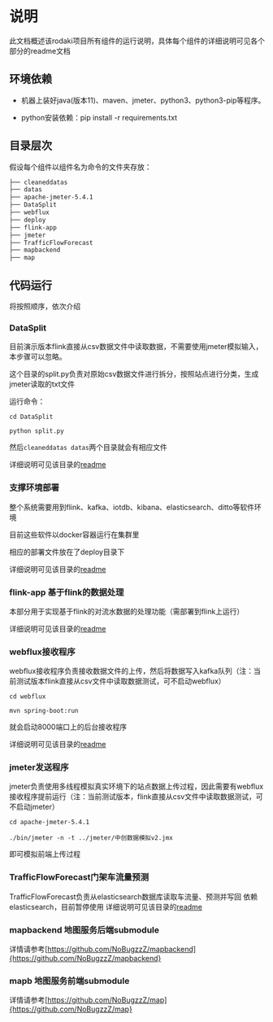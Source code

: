 # 说明
此文档概述该rodaki项目所有组件的运行说明，具体每个组件的详细说明可见各个部分的readme文档

## 环境依赖
+ 机器上装好java(版本11)、maven、jmeter、python3、python3-pip等程序。

+ python安装依赖：pip install -r requirements.txt

## 目录层次
假设每个组件以组件名为命令的文件夹存放：
``` bash
├── cleaneddatas
├── datas
├── apache-jmeter-5.4.1
├── DataSplit
├── webflux
├── deploy
├── flink-app
├── jmeter
├── TrafficFlowForecast
├── mapbackend
├── map
```

## 代码运行
将按照顺序，依次介绍
### DataSplit

目前演示版本flink直接从csv数据文件中读取数据，不需要使用jmeter模拟输入，本步骤可以忽略。

这个目录的split.py负责对原始csv数据文件进行拆分，按照站点进行分类，生成jmeter读取的txt文件

运行命令：

`cd DataSplit` 

`python split.py`

然后`cleaneddatas datas`两个目录就会有相应文件

详细说明可见该目录的[readme](/DataSplit/readme.md)
### 支撑环境部署
整个系统需要用到flink、kafka、iotdb、kibana、elasticsearch、ditto等软件环境

目前这些软件以docker容器运行在集群里

相应的部署文件放在了deploy目录下

详细说明可见该目录的[readme](/deploy/readme.md)

### flink-app 基于flink的数据处理
本部分用于实现基于flink的对流水数据的处理功能（需部署到flink上运行）

详细说明可见该目录的[readme](/flink-app/readme.md)
### webflux接收程序
webflux接收程序负责接收数据文件的上传，然后将数据写入kafka队列（注：当前测试版本flink直接从csv文件中读取数据测试，可不启动webflux）

`cd webflux`

`mvn spring-boot:run`

就会启动8000端口上的后台接收程序

详细说明可见该目录的[readme](/webflux/readme.md)
### jmeter发送程序
jmeter负责使用多线程模拟真实环境下的站点数据上传过程，因此需要有webflux接收程序提前运行（注：当前测试版本，flink直接从csv文件中读取数据测试，可不启动jmeter）

`cd apache-jmeter-5.4.1`

`./bin/jmeter -n -t ../jmeter/中创数据模拟v2.jmx`

即可模拟前端上传过程

### TrafficFlowForecast门架车流量预测
TrafficFlowForecast负责从elasticsearch数据库读取车流量、预测并写回
依赖elasticsearch，目前暂停使用
详细说明可见该目录的[readme](/TrafficFlowForecast/readme.md)

### mapbackend 地图服务后端submodule
详情请参考[https://github.com/NoBugzzZ/mapbackend]{https://github.com/NoBugzzZ/mapbackend}

### mapb 地图服务前端submodule
详情请参考[https://github.com/NoBugzzZ/map]{https://github.com/NoBugzzZ/map}
